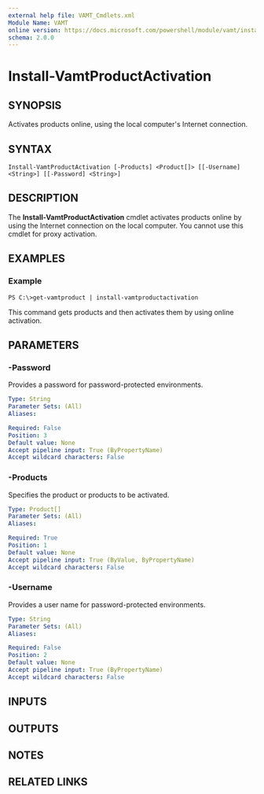 ```yaml
---
external help file: VAMT_Cmdlets.xml
Module Name: VAMT
online version: https://docs.microsoft.com/powershell/module/vamt/install-vamtproductactivation?view=windowsserver2012-ps&wt.mc_id=ps-gethelp
schema: 2.0.0
---
```


# Install-VamtProductActivation

## SYNOPSIS
Activates products online, using the local computer's Internet connection.

## SYNTAX

```
Install-VamtProductActivation [-Products] <Product[]> [[-Username] <String>] [[-Password] <String>]
```

## DESCRIPTION
The **Install-VamtProductActivation** cmdlet activates products online by using the Internet connection on the local computer.
You cannot use this cmdlet for proxy activation.

## EXAMPLES

### Example
```
PS C:\>get-vamtproduct | install-vamtproductactivation
```

This command gets products and then activates them by using online activation.

## PARAMETERS

### -Password
Provides a password for password-protected environments.

```yaml
Type: String
Parameter Sets: (All)
Aliases: 

Required: False
Position: 3
Default value: None
Accept pipeline input: True (ByPropertyName)
Accept wildcard characters: False
```

### -Products
Specifies the product or products to be activated.

```yaml
Type: Product[]
Parameter Sets: (All)
Aliases: 

Required: True
Position: 1
Default value: None
Accept pipeline input: True (ByValue, ByPropertyName)
Accept wildcard characters: False
```

### -Username
Provides a user name for password-protected environments.

```yaml
Type: String
Parameter Sets: (All)
Aliases: 

Required: False
Position: 2
Default value: None
Accept pipeline input: True (ByPropertyName)
Accept wildcard characters: False
```

## INPUTS

## OUTPUTS

## NOTES

## RELATED LINKS

